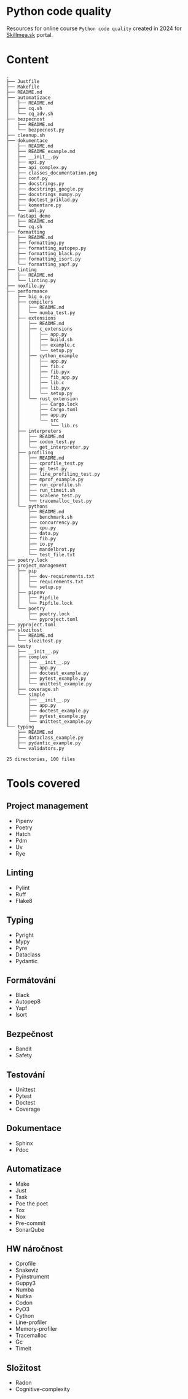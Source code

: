 # Python code quality

Resources for online course `Python code quality` created in 2024 for [Skillmea.sk](https://skillmea.sk) portal.

# Content

```
.
├── Justfile
├── Makefile
├── README.md
├── automatizace
│   ├── README.md
│   ├── cq.sh
│   └── cq_adv.sh
├── bezpecnost
│   ├── README.md
│   └── bezpecnost.py
├── cleanup.sh
├── dokumentace
│   ├── README.md
│   ├── README_example.md
│   ├── __init__.py
│   ├── api.py
│   ├── api_complex.py
│   ├── classes_documentation.png
│   ├── conf.py
│   ├── docstrings.py
│   ├── docstrings_google.py
│   ├── docstrings_numpy.py
│   ├── doctest_priklad.py
│   ├── komentare.py
│   └── uml.py
├── fastapi_demo
│   ├── README.md
│   └── cq.sh
├── formatting
│   ├── README.md
│   ├── formatting.py
│   ├── formatting_autopep.py
│   ├── formatting_black.py
│   ├── formatting_isort.py
│   └── formatting_yapf.py
├── linting
│   ├── README.md
│   └── linting.py
├── noxfile.py
├── performance
│   ├── big_o.py
│   ├── compilers
│   │   ├── README.md
│   │   └── numba_test.py
│   ├── extensions
│   │   ├── README.md
│   │   ├── c_extensions
│   │   │   ├── app.py
│   │   │   ├── build.sh
│   │   │   ├── example.c
│   │   │   └── setup.py
│   │   ├── cython_example
│   │   │   ├── app.py
│   │   │   ├── fib.c
│   │   │   ├── fib.pyx
│   │   │   ├── fib_app.py
│   │   │   ├── lib.c
│   │   │   ├── lib.pyx
│   │   │   └── setup.py
│   │   └── rust_extension
│   │       ├── Cargo.lock
│   │       ├── Cargo.toml
│   │       ├── app.py
│   │       └── src
│   │           └── lib.rs
│   ├── interpreters
│   │   ├── README.md
│   │   ├── codon_test.py
│   │   └── get_interpreter.py
│   ├── profiling
│   │   ├── README.md
│   │   ├── cprofile_test.py
│   │   ├── gc_test.py
│   │   ├── line_profiling_test.py
│   │   ├── mprof_example.py
│   │   ├── run_cprofile.sh
│   │   ├── run_timeit.sh
│   │   ├── scalene_test.py
│   │   └── tracemalloc_test.py
│   └── pythons
│       ├── README.md
│       ├── benchmark.sh
│       ├── concurrency.py
│       ├── cpu.py
│       ├── data.py
│       ├── fib.py
│       ├── io.py
│       ├── mandelbrot.py
│       └── test_file.txt
├── poetry.lock
├── project_management
│   ├── pip
│   │   ├── dev-requirements.txt
│   │   ├── requirements.txt
│   │   └── setup.py
│   ├── pipenv
│   │   ├── Pipfile
│   │   └── Pipfile.lock
│   └── poetry
│       ├── poetry.lock
│       └── pyproject.toml
├── pyproject.toml
├── slozitost
│   ├── README.md
│   └── slozitost.py
├── testy
│   ├── __init__.py
│   ├── complex
│   │   ├── __init__.py
│   │   ├── app.py
│   │   ├── doctest_example.py
│   │   ├── pytest_example.py
│   │   └── unittest_example.py
│   ├── coverage.sh
│   └── simple
│       ├── __init__.py
│       ├── app.py
│       ├── doctest_example.py
│       ├── pytest_example.py
│       └── unittest_example.py
└── typing
    ├── README.md
    ├── dataclass_example.py
    ├── pydantic_example.py
    └── validators.py

25 directories, 100 files
```

# Tools covered

## Project management

- Pipenv
- Poetry
- Hatch
- Pdm
- Uv
- Rye

## Linting

- Pylint
- Ruff
- Flake8

## Typing

- Pyright
- Mypy
- Pyre
- Dataclass
- Pydantic

## Formátování

- Black
- Autopep8
- Yapf
- Isort

## Bezpečnost

- Bandit
- Safety

## Testování

- Unittest
- Pytest
- Doctest
- Coverage

## Dokumentace

- Sphinx
- Pdoc

## Automatizace

- Make
- Just
- Task
- Poe the poet
- Tox
- Nox
- Pre-commit
- SonarQube

## HW náročnost

- Cprofile
- Snakeviz
- Pyinstrument
- Guppy3
- Numba
- Nuitka
- Codon
- PyO3
- Cython
- Line-profiler
- Memory-profiler
- Tracemalloc
- Gc
- Timeit

## Složitost

- Radon
- Cognitive-complexity
